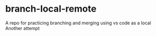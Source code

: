 # branch-local-remote
A repo for practicing branching and merging using vs code as a local
Another attempt
